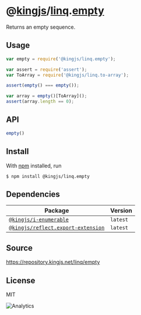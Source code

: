 # @[kingjs][@kingjs]/[linq][ns0].[empty][ns1]
Returns an empty sequence.
## Usage
```js
var empty = require('@kingjs/linq.empty');

var assert = require('assert');
var ToArray = require('@kingjs/linq.to-array');

assert(empty() === empty());

var array = empty()[ToArray]();
assert(array.length == 0);
```

## API
```ts
empty()
```




## Install
With [npm](https://npmjs.org/) installed, run
```
$ npm install @kingjs/linq.empty
```
## Dependencies
|Package|Version|
|---|---|
|[`@kingjs/i-enumerable`](https://www.npmjs.com/package/@kingjs/i-enumerable)|`latest`|
|[`@kingjs/reflect.export-extension`](https://www.npmjs.com/package/@kingjs/reflect.export-extension)|`latest`|
## Source
https://repository.kingjs.net/linq/empty
## License
MIT

![Analytics](https://analytics.kingjs.net/linq/empty)

[@kingjs]: https://www.npmjs.com/package/kingjs
[ns0]: https://www.npmjs.com/package/@kingjs/linq
[ns1]: https://www.npmjs.com/package/@kingjs/linq.empty
